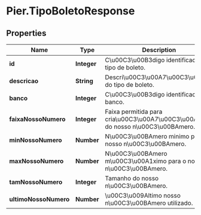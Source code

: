 # Pier.TipoBoletoResponse

## Properties
Name | Type | Description | Notes
------------ | ------------- | ------------- | -------------
**id** | **Integer** | C\u00C3\u00B3digo identificador do tipo de boleto. | [optional] 
**descricao** | **String** | Descri\u00C3\u00A7\u00C3\u00A3o do tipo de boleto. | [optional] 
**banco** | **Integer** | C\u00C3\u00B3digo identificador do banco. | [optional] 
**faixaNossoNumero** | **Integer** | Faixa permitida para cria\u00C3\u00A7\u00C3\u00A3o do nosso n\u00C3\u00BAmero. | [optional] 
**minNossoNumero** | **Number** | N\u00C3\u00BAmero minimo para o nosso n\u00C3\u00BAmero. | [optional] 
**maxNossoNumero** | **Number** | N\u00C3\u00BAmero m\u00C3\u00A1ximo para o nosso n\u00C3\u00BAmero. | [optional] 
**tamNossoNumero** | **Integer** | Tamanho do nosso n\u00C3\u00BAmero. | [optional] 
**ultimoNossoNumero** | **Number** | \u00C3\u009Altimo nosso n\u00C3\u00BAmero utilizado. | [optional] 


